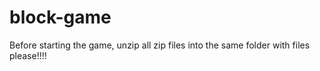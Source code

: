 # block-game
Before starting the game, unzip all zip files into the same folder with files please!!!!

